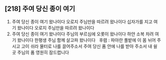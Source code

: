 ## [218] 주여 당신 종이 여기

1) 주여 당신 종이 여기 왔나이다 오로지 주님만을 따르려 왔나이다 십자가를 지고 여기 왔나이다 오로지 주님만을 따르려 왔나이다  
2) 주여 당신 종이 여기 왔나이다 주님의 부르심에 오롯이 왔나이다 하얀 소복 차려 여기 왔나이다 한평생 주님 함께 살고파 왔나이다  
후렴 : 파아란 풀밭에 이 몸 뉘어 주시고 고이 쉬라 물터로 나를 끌어주소서 주여 당신 품 안에 나를 받아 주소서 내 쉴 곳 주님의 품 영원히 잠드렵니다
